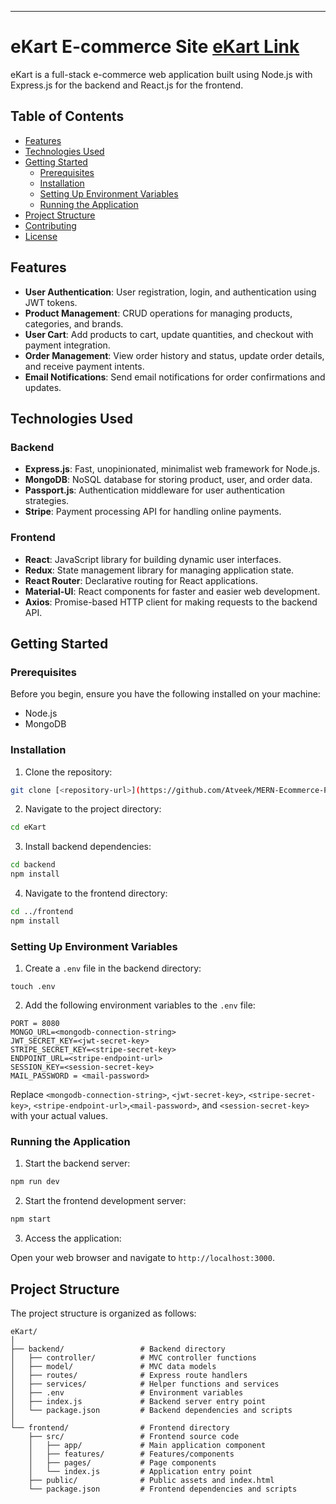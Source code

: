 ---

# eKart E-commerce Site <a href="https://mern-ekart-project.vercel.app/" target="_blank">eKart Link</a>

eKart is a full-stack e-commerce web application built using Node.js with Express.js for the backend and React.js for the frontend.

## Table of Contents

- [Features](#features)
- [Technologies Used](#technologies-used)
- [Getting Started](#getting-started)
  - [Prerequisites](#prerequisites)
  - [Installation](#installation)
  - [Setting Up Environment Variables](#setting-up-environment-variables)
  - [Running the Application](#running-the-application)
- [Project Structure](#project-structure)
- [Contributing](#contributing)
- [License](#license)

## Features

- **User Authentication**: User registration, login, and authentication using JWT tokens.
- **Product Management**: CRUD operations for managing products, categories, and brands.
- **User Cart**: Add products to cart, update quantities, and checkout with payment integration.
- **Order Management**: View order history and status, update order details, and receive payment intents.
- **Email Notifications**: Send email notifications for order confirmations and updates.

## Technologies Used

### Backend

- **Express.js**: Fast, unopinionated, minimalist web framework for Node.js.
- **MongoDB**: NoSQL database for storing product, user, and order data.
- **Passport.js**: Authentication middleware for user authentication strategies.
- **Stripe**: Payment processing API for handling online payments.

### Frontend

- **React**: JavaScript library for building dynamic user interfaces.
- **Redux**: State management library for managing application state.
- **React Router**: Declarative routing for React applications.
- **Material-UI**: React components for faster and easier web development.
- **Axios**: Promise-based HTTP client for making requests to the backend API.

## Getting Started

### Prerequisites

Before you begin, ensure you have the following installed on your machine:

- Node.js
- MongoDB

### Installation

1. Clone the repository:

```bash
git clone [<repository-url>](https://github.com/Atveek/MERN-Ecommerce-Project.git)
```

2. Navigate to the project directory:

```bash
cd eKart
```

3. Install backend dependencies:

```bash
cd backend
npm install
```

4. Navigate to the frontend directory:

```bash
cd ../frontend
npm install
```

### Setting Up Environment Variables

1. Create a `.env` file in the backend directory:

```plaintext
touch .env
```

2. Add the following environment variables to the `.env` file:

```plaintext
PORT = 8080
MONGO_URL=<mongodb-connection-string>
JWT_SECRET_KEY=<jwt-secret-key>
STRIPE_SECRET_KEY=<stripe-secret-key>
ENDPOINT_URL=<stripe-endpoint-url>
SESSION_KEY=<session-secret-key>
MAIL_PASSWORD = <mail-password>
```

Replace `<mongodb-connection-string>`, `<jwt-secret-key>`, `<stripe-secret-key>`, `<stripe-endpoint-url>`,`<mail-password>`, and `<session-secret-key>` with your actual values.

### Running the Application

1. Start the backend server:

```bash
npm run dev
```

2. Start the frontend development server:

```bash
npm start
```

3. Access the application:

Open your web browser and navigate to `http://localhost:3000`.

## Project Structure

The project structure is organized as follows:

```
eKart/
│
├── backend/                 # Backend directory
│   ├── controller/          # MVC controller functions
│   ├── model/               # MVC data models
│   ├── routes/              # Express route handlers
│   ├── services/            # Helper functions and services
│   ├── .env                 # Environment variables
│   ├── index.js             # Backend server entry point
│   └── package.json         # Backend dependencies and scripts
│
└── frontend/                # Frontend directory
    ├── src/                 # Frontend source code
    │   ├── app/             # Main application component
    │   ├── features/        # Features/components
    │   ├── pages/           # Page components
    │   └── index.js         # Application entry point
    ├── public/              # Public assets and index.html
    └── package.json         # Frontend dependencies and scripts
```

